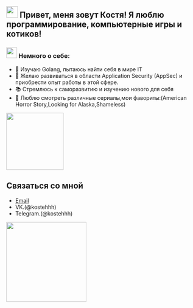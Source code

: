 <h2> <img src="https://emojis.slackmojis.com/emojis/images/1588315024/8823/hyperkitty.gif?1588315024" width="30"> Привет, меня зовут Костя! Я люблю программирование, компьютерные игры и котиков!
 



###  <h3> <img src="https://emojis.slackmojis.com/emojis/images/1621024394/39092/cat-roll.gif?1621024394" width="28" /> Немного о себе:</a></h3>
- 🌟 Изучаю Golang, пытаюсь найти себя в мире IT
- 🎯 Желаю развиваться в области Application Security (AppSec) и приобрести опыт работы в этой сфере.                                      
- 📚 Стремлюсь к саморазвитию и изучению нового для себя
- 👀 Люблю смотреть различные сериалы,мои фавориты:(American Horror Story,Looking for Alaska,Shameless)
                                                                                                                

 <img src="https://media.giphy.com/media/3kPDmoWdBpQPNhCnUG/giphy.gif" width="150"/>

## Связаться со мной

- [Email](kostya.gromov.2000@inbox.ru)
- VK.(@kostehhh)
- Telegram.(@kostehhh)


<img src="https://media.giphy.com/media/v1.Y2lkPTc5MGI3NjExdXJrY3B3bXhyYjFuOHI0Z2NsOWVicGVtYXM2ZHdydmRoNTB2eDZycCZlcD12MV9naWZzX3NlYXJjaCZjdD1n/MDJ9IbxxvDUQM/giphy.gif" width="210"/>
  





